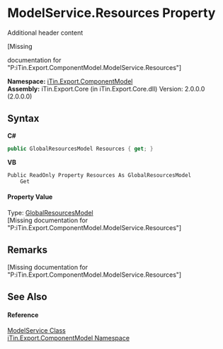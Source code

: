 # ModelService.Resources Property 
Additional header content 

\[Missing <summary> documentation for "P:iTin.Export.ComponentModel.ModelService.Resources"\]

**Namespace:**&nbsp;<a href="N_iTin_Export_ComponentModel">iTin.Export.ComponentModel</a><br />**Assembly:**&nbsp;iTin.Export.Core (in iTin.Export.Core.dll) Version: 2.0.0.0 (2.0.0.0)

## Syntax

**C#**<br />
``` C#
public GlobalResourcesModel Resources { get; }
```

**VB**<br />
``` VB
Public ReadOnly Property Resources As GlobalResourcesModel
	Get
```


#### Property Value
Type: <a href="T_iTin_Export_Model_GlobalResourcesModel">GlobalResourcesModel</a><br />\[Missing <value> documentation for "P:iTin.Export.ComponentModel.ModelService.Resources"\]

## Remarks
\[Missing <remarks> documentation for "P:iTin.Export.ComponentModel.ModelService.Resources"\]

## See Also


#### Reference
<a href="T_iTin_Export_ComponentModel_ModelService">ModelService Class</a><br /><a href="N_iTin_Export_ComponentModel">iTin.Export.ComponentModel Namespace</a><br />